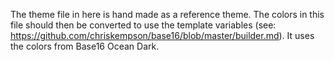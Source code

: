 The theme file in here is hand made as a reference theme. The colors in this file should then be converted to use the template variables (see: https://github.com/chriskempson/base16/blob/master/builder.md). It uses the colors from Base16 Ocean Dark.